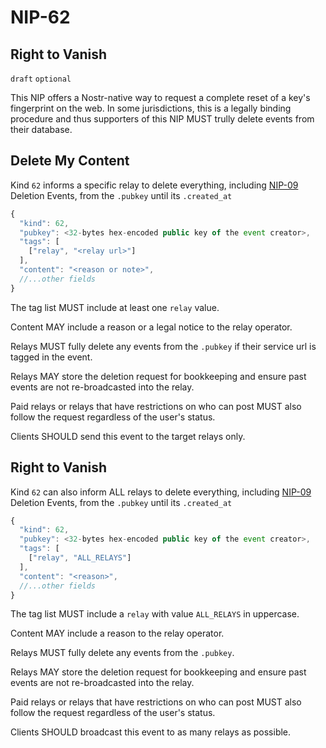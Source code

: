 NIP-62
======

Right to Vanish
---------------

`draft` `optional`

This NIP offers a Nostr-native way to request a complete reset of a key's fingerprint on the web. In some jurisdictions, this is a legally binding procedure and thus supporters of this NIP MUST trully delete events from their database. 

## Delete My Content

Kind `62` informs a specific relay to delete everything, including [NIP-09](09.md) Deletion Events, from the `.pubkey` until its `.created_at`

```js
{
  "kind": 62,
  "pubkey": <32-bytes hex-encoded public key of the event creator>,
  "tags": [
    ["relay", "<relay url>"]
  ],
  "content": "<reason or note>",
  //...other fields
}
```

The tag list MUST include at least one `relay` value. 

Content MAY include a reason or a legal notice to the relay operator. 

Relays MUST fully delete any events from the `.pubkey` if their service url is tagged in the event. 

Relays MAY store the deletion request for bookkeeping and ensure past events are not re-broadcasted into the relay. 

Paid relays or relays that have restrictions on who can post MUST also follow the request regardless of the user's status. 

Clients SHOULD send this event to the target relays only. 

## Right to Vanish

Kind `62` can also inform ALL relays to delete everything, including [NIP-09](09.md) Deletion Events, from the `.pubkey` until its `.created_at`

```js
{
  "kind": 62,
  "pubkey": <32-bytes hex-encoded public key of the event creator>,
  "tags": [
    ["relay", "ALL_RELAYS"]
  ],
  "content": "<reason>",
  //...other fields
}
```

The tag list MUST include a `relay` with value `ALL_RELAYS` in uppercase. 

Content MAY include a reason to the relay operator. 

Relays MUST fully delete any events from the `.pubkey`. 

Relays MAY store the deletion request for bookkeeping and ensure past events are not re-broadcasted into the relay. 

Paid relays or relays that have restrictions on who can post MUST also follow the request regardless of the user's status. 

Clients SHOULD broadcast this event to as many relays as possible. 